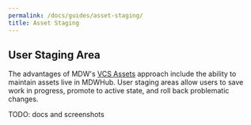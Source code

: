 ```yaml
---
permalink: /docs/guides/asset-staging/
title: Asset Staging
---
```


## User Staging Area
The advantages of MDW's [VCS Assets](../../help/assetPersistence.html) approach include the ability to maintain assets live in
MDWHub.  User staging areas allow users to save work in progress, promote to active state, and roll back problematic
changes.

TODO: docs and screenshots
